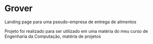 # Grover
Landing page para uma pseudo-empresa de entrega de alimentos 

Projeto foi realizado para ser utilizado em uma matéria do meu curso de Engenharia da Computação, matéria de projetos
